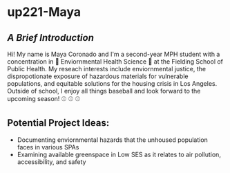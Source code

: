 # up221-Maya
## ***A Brief Introduction***
Hi! My name is Maya Coronado and I'm a second-year MPH student with a concentration in :seedling: Enviornmental Health Science :seedling: at the Fielding School of Public Health. My reseach interests include enviornmental justice, the dispropotionate exposure of hazardous materials for vulnerable populations, and equitable solutions for the housing crisis in Los Angeles. Outside of school, I enjoy all things baseball and look forward to the upcoming season! ⚾ ⚾ ⚾

## Potential Project Ideas: ## 
+ Documenting enviornmental hazards that the unhoused population faces in various SPAs
+ Examining available greenspace in Low SES as it relates to air pollution, accessibility, and safety
 
